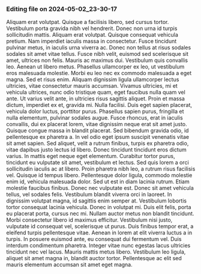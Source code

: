 

### Editing file on 2024-05-02_23-30-17

Aliquam erat volutpat. Quisque a facilisis libero, sed cursus tortor. Vestibulum porta gravida nibh vel hendrerit. Donec non urna id turpis sollicitudin mattis. Aliquam erat volutpat. Quisque consequat vehicula pretium. Nam imperdiet iaculis massa in consectetur. Fusce tincidunt pulvinar metus, in iaculis urna viverra ac. Donec non tellus at risus sodales sodales sit amet vitae tellus. Fusce nibh velit, euismod sed scelerisque sit amet, ultrices non felis. Mauris ac maximus dui. Vestibulum quis convallis leo. Aenean ut libero metus. Phasellus ullamcorper ex leo, ut vestibulum eros malesuada molestie. Morbi eu leo nec ex commodo malesuada a eget magna. Sed et risus enim.
Aliquam dignissim ligula ullamcorper lectus ultricies, vitae consectetur mauris accumsan. Vivamus ultricies, mi et vehicula ultrices, nunc odio tristique quam, eget faucibus nulla quam vel ante. Ut varius velit ante, in ultricies risus sagittis aliquet. Proin et massa dictum, imperdiet ex et, gravida mi. Nulla facilisi. Duis eget sapien placerat, vehicula dolor luctus, porttitor purus. Phasellus sapien purus, fringilla et nulla elementum, pulvinar sodales augue. Fusce rhoncus, erat in iaculis convallis, dui ex placerat lorem, vitae dignissim neque erat sit amet justo. Quisque congue massa in blandit placerat. Sed bibendum gravida odio, id pellentesque ex pharetra a. In vel odio eget ipsum suscipit venenatis vitae sit amet sapien.
Sed aliquet, velit a rutrum finibus, turpis ex pharetra odio, vitae dapibus justo lectus id libero. Donec tincidunt tincidunt eros dictum varius. In mattis eget neque eget elementum. Curabitur tortor purus, tincidunt eu vulputate sit amet, vestibulum et lectus. Sed quis lorem a orci sollicitudin iaculis ac at libero. Proin pharetra nibh leo, a rutrum risus facilisis vel. Quisque id tempus libero. Pellentesque dolor ligula, commodo molestie enim id, vehicula malesuada dolor.
Sed ut est in diam lacinia rutrum. Etiam molestie faucibus finibus. Donec nec vulputate est. Donec sit amet vehicula tellus, vel sodales felis. Vestibulum blandit viverra orci in laoreet. In dignissim volutpat magna, id sagittis enim semper at. Vestibulum lobortis tortor consequat lacinia vehicula. Donec in volutpat mi. Duis elit felis, porta eu placerat porta, cursus nec mi. Nullam auctor metus non blandit tincidunt.
Morbi consectetur libero id maximus efficitur. Vestibulum nisi justo, vulputate id consequat vel, scelerisque ut purus. Duis finibus tempor erat, a eleifend turpis pellentesque vitae. Aenean in lorem at elit viverra luctus a in turpis. In posuere euismod ante, eu consequat dui fermentum vel. Duis interdum condimentum pharetra. Integer vitae nunc egestas lacus ultricies tincidunt nec vel lacus. Mauris mattis metus libero. Vestibulum leo ligula, aliquet sit amet magna in, blandit auctor tortor. Pellentesque ac elit sed mauris elementum accumsan sit amet eget magna.


